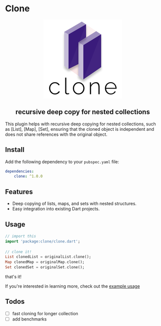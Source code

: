 # Clone

<p align="center">
<img src="clone_logo@4x.png" height="256" alt="Bloc" 
background-color='transparent'/>
</p>

<h2 align="center">recursive deep copy for nested collections
</h2>
This plugin helps with recursive deep copying for nested collections, such as [List], [Map], [Set], ensuring that the cloned object is independent and does not share references with the original object.

## Install

Add the following dependency to your `pubspec.yaml` file:

```yaml
dependencies:
    clone: ^1.0.0
```

## Features

- Deep copying of lists, maps, and sets with nested structures.
- Easy integration into existing Dart projects.

## Usage

```dart
// import this
import 'package:clone/clone.dart';

// clone it!
List clonedList = originalList.clone();
Map clonedMap = originalMap.clone();
Set clonedSet = originalSet.clone();
```

that's it!

If you're interested in learning more, check out the
[example usage](example/bin/example.dart)

## Todos

- [ ] fast cloning for longer collection
- [ ] add benchmarks
